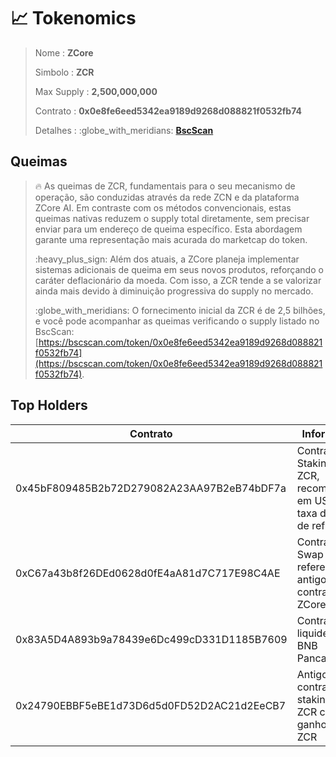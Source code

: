 # 📈 Tokenomics

> Nome : **ZCore**
>
> Simbolo : **ZCR**
>
> Max Supply : **2,500,000,000**
>
> Contrato : **0x0e8fe6eed5342ea9189d9268d088821f0532fb74**
>
> Detalhes : :globe\_with\_meridians: [**BscScan**](https://bscscan.com/token/0x0e8fe6eed5342ea9189d9268d088821f0532fb74#balances)

## Queimas

> :fire: As queimas de ZCR, fundamentais para o seu mecanismo de operação, são conduzidas através da rede ZCN e da plataforma ZCore AI. Em contraste com os métodos convencionais, estas queimas nativas reduzem o supply total diretamente, sem precisar enviar para um endereço de queima específico. Esta abordagem garante uma representação mais acurada do marketcap do token.
>
> :heavy\_plus\_sign: Além dos atuais, a ZCore planeja implementar sistemas adicionais de queima em seus novos produtos, reforçando o caráter deflacionário da moeda. Com isso, a ZCR tende a se valorizar ainda mais devido à diminuição progressiva do supply no mercado.
>
> :globe\_with\_meridians: O fornecimento inicial da ZCR é de 2,5 bilhões, e você pode acompanhar as queimas verificando o supply listado no BscScan: [https://bscscan.com/token/0x0e8fe6eed5342ea9189d9268d088821f0532fb74](https://bscscan.com/token/0x0e8fe6eed5342ea9189d9268d088821f0532fb74).

## Top Holders

<table><thead><tr><th width="370">Contrato</th><th>Informação</th></tr></thead><tbody><tr><td>0x45bF809485B2b72D279082A23AA97B2eB74bDF7a</td><td>Contrato de Staking de ZCR, recompensas em USDT da taxa de 1.5% de reflexão</td></tr><tr><td>0xC67a43b8f26DEd0628d0fE4aA81d7C717E98C4AE</td><td>Contrato de Swap referente ao antigo contrato da ZCore</td></tr><tr><td>0x83A5D4A893b9a78439e6Dc499cD331D1185B7609</td><td>Contrato de liquidez ZCR-BNB Pancakeswap</td></tr><tr><td>0x24790EBBF5eBE1d73D6d5d0FD52D2AC21d2EeCB7</td><td>Antigo contrato de staking de ZCR com ganhos em ZCR</td></tr></tbody></table>


